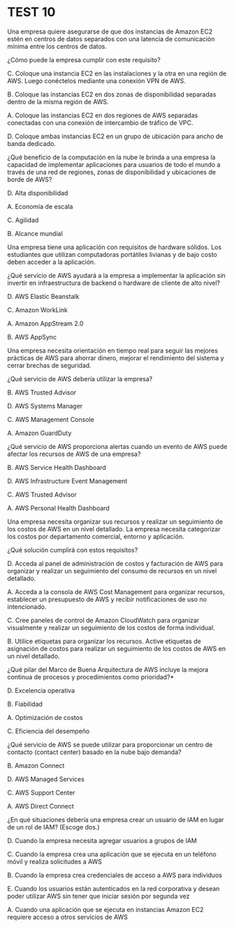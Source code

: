 # TEST 10

Una empresa quiere asegurarse de que dos instancias de Amazon EC2 estén en centros de datos separados con una latencia de comunicación mínima entre los centros de datos.

¿Cómo puede la empresa cumplir con este requisito?

C. Coloque una instancia EC2 en las instalaciones y la otra en una región de AWS. Luego conéctelos mediante una conexión VPN de AWS.

B. Coloque las instancias EC2 en dos zonas de disponibilidad separadas dentro de la misma región de AWS.

A. Coloque las instancias EC2 en dos regiones de AWS separadas conectadas con una conexión de intercambio de tráfico de VPC.

D. Coloque ambas instancias EC2 en un grupo de ubicación para ancho de banda dedicado.

¿Qué beneficio de la computación en la nube le brinda a una empresa la capacidad de implementar aplicaciones para usuarios de todo el mundo a través de una red de regiones, zonas de disponibilidad y ubicaciones de borde de AWS?

D. Alta disponibilidad

A. Economía de escala

C. Agilidad

B. Alcance mundial

Una empresa tiene una aplicación con requisitos de hardware sólidos. Los estudiantes que utilizan computadoras portátiles livianas y de bajo costo deben acceder a la aplicación.

¿Qué servicio de AWS ayudará a la empresa a implementar la aplicación sin invertir en infraestructura de backend o hardware de cliente de alto nivel?

D. AWS Elastic Beanstalk

C. Amazon WorkLink

A. Amazon AppStream 2.0

B. AWS AppSync

Una empresa necesita orientación en tiempo real para seguir las mejores prácticas de AWS para ahorrar dinero, mejorar el rendimiento del sistema y cerrar brechas de seguridad.

¿Qué servicio de AWS debería utilizar la empresa?

B. AWS Trusted Advisor

D. AWS Systems Manager

C. AWS Management Console

A. Amazon GuardDuty

¿Qué servicio de AWS proporciona alertas cuando un evento de AWS puede afectar los recursos de AWS de una empresa?

B. AWS Service Health Dashboard

D. AWS Infrastructure Event Management

C. AWS Trusted Advisor

A. AWS Personal Health Dashboard

Una empresa necesita organizar sus recursos y realizar un seguimiento de los costos de AWS en un nivel detallado. La empresa necesita categorizar los costos por departamento comercial, entorno y aplicación.

¿Qué solución cumplirá con estos requisitos?

D. Acceda al panel de administración de costos y facturación de AWS para organizar y realizar un seguimiento del consumo de recursos en un nivel detallado.

A. Acceda a la consola de AWS Cost Management para organizar recursos, establecer un presupuesto de AWS y recibir notificaciones de uso no intencionado.

C. Cree paneles de control de Amazon CloudWatch para organizar visualmente y realizar un seguimiento de los costos de forma individual.

B. Utilice etiquetas para organizar los recursos. Active etiquetas de asignación de costos para realizar un seguimiento de los costos de AWS en un nivel detallado.

¿Qué pilar del Marco de Buena Arquitectura de AWS incluye la mejora continua de procesos y procedimientos como prioridad?*

D. Excelencia operativa

B. Fiabilidad

A. Optimización de costos

C. Eficiencia del desempeño

¿Qué servicio de AWS se puede utilizar para proporcionar un centro de contacto (contact center) basado en la nube bajo demanda?

B. Amazon Connect

D. AWS Managed Services

C. AWS Support Center

A. AWS Direct Connect

¿En qué situaciones debería una empresa crear un usuario de IAM en lugar de un rol de IAM? (Escoge dos.)

D. Cuando la empresa necesita agregar usuarios a grupos de IAM

C. Cuando la empresa crea una aplicación que se ejecuta en un teléfono móvil y realiza solicitudes a AWS

B. Cuando la empresa crea credenciales de acceso a AWS para individuos

E. Cuando los usuarios están autenticados en la red corporativa y desean poder utilizar AWS sin tener que iniciar sesión por segunda vez

A. Cuando una aplicación que se ejecuta en instancias Amazon EC2 requiere acceso a otros servicios de AWS